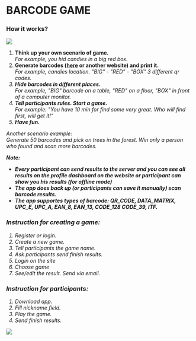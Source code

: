 <h1>BARCODE GAME</h2>
<h3 class="text-center">How it works?</h3>
<img src="https://barcode-game.denysyakubets.tk/images/flow.png"/>
<ol>
<li><b>Think up your own scenario of game.</b><br><i>For example, you hid candies in a big red box.</i></li>

<li><b>Generate barcodes (<a href="http://online-barcode-generator.net/">here</a> or another website) and print it.</b><br><i>For example, candies location. "BIG" - "RED" - "BOX" 3 different qr codes.</li>

<li><b>Hide barcodes in different places.</b><br><i>For example, "BIG" barcode on a table, "RED" on a floor, "BOX" in front of a computer monitor.</i></li>

<li><b>Tell participants rules. Start a game.</b><br><i>For example: "You have 10 min for find some very great. Who will find first, will get it!"</i></li>

<li><b>Have fun.</b></li>
</ol>
<p>
Another scenario example:<br>
Generate 50 barcodes and pick on trees in the forest. Win only a person who found and scan more barcodes. 
</p>
<p>
<b>
Note:
<ul>
<li>Every participant can send results to the server and you can see all results on the profile dashboard on the website or participant can show you his results (for offline mode)</li>
<li>The app does back up (or participants can save it manually) scan barcode results.</li>
<li>The app supportes types of barcode: QR_CODE, DATA_MATRIX, UPC_E, UPC_A, EAN_8, EAN_13, CODE_128 CODE_39, ITF.</li>
</ul>
</b>
</p>
<h3>Instruction for creating a game:</h3>
<ol>
<li>Register or login.</li>
<li>Create a new game.</li>
<li>Tell participants the game name.</li>
<li>Ask participants send finish results.</li>
<li>Login on the site</li>
<li>Choose game</li>
<li>See/edit the result. Send via email.</li>
</ol>
<h3>Instruction for participants:</h3>
<ol>
<li>Download app.</li>
<li>Fill nickname field.</li>
<li>Play the game.</li>
<li>Send finish results.</li>
</ol>
<a href="https://play.google.com/store/apps/details?id=barcodegame.denysyakubets.tk&hl=ru" target="_blank">
<img src="https://barcode-game.denysyakubets.tk/images/gplay.png"/>
</a>
